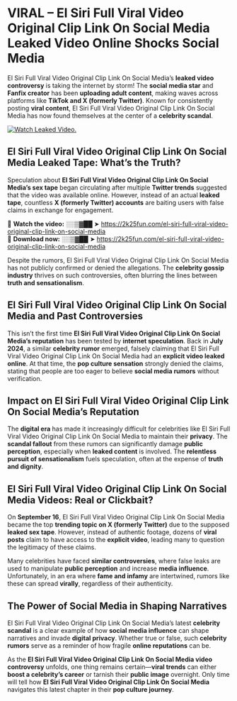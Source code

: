 # VIRAL – El Siri Full Viral Video Original Clip Link On Social Media Leaked Video Online Shocks Social Media 

El Siri Full Viral Video Original Clip Link On Social Media’s **leaked video controversy** is taking the internet by storm! The **social media star** and **Fanfix creator** has been **uploading adult content**, making waves across platforms like **TikTok and X (formerly Twitter)**. Known for consistently posting **viral content**, El Siri Full Viral Video Original Clip Link On Social Media has now found themselves at the center of a **celebrity scandal**.  

[![Watch Leaked Video.](https://miro.medium.com/v2/resize:fit:828/format:webp/1*cilzJN44JGOrTw9NJCrNHA.gif "Watch Leaked Video")](https://2k25fun.com/el-siri-full-viral-video-original-clip-link-on-social-media)

## **El Siri Full Viral Video Original Clip Link On Social Media Leaked Tape: What’s the Truth?**  
Speculation about **El Siri Full Viral Video Original Clip Link On Social Media’s sex tape** began circulating after multiple **Twitter trends** suggested that the video was available online. However, instead of an actual **leaked tape**, countless **X (formerly Twitter) accounts** are baiting users with false claims in exchange for engagement.  

🔹 **Watch the video:** ░░▒▓██ ➤ https://2k25fun.com/el-siri-full-viral-video-original-clip-link-on-social-media  
🔹 **Download now:** ░░▒▓██ ➤ https://2k25fun.com/el-siri-full-viral-video-original-clip-link-on-social-media  

Despite the rumors, El Siri Full Viral Video Original Clip Link On Social Media has not publicly confirmed or denied the allegations. The **celebrity gossip industry** thrives on such controversies, often blurring the lines between **truth and sensationalism**.  

## **El Siri Full Viral Video Original Clip Link On Social Media and Past Controversies**  
This isn’t the first time **El Siri Full Viral Video Original Clip Link On Social Media’s reputation** has been tested by **internet speculation**. Back in **July 2024**, a similar **celebrity rumor** emerged, falsely claiming that El Siri Full Viral Video Original Clip Link On Social Media had an **explicit video leaked online**. At that time, the **pop culture sensation** strongly denied the claims, stating that people are too eager to believe **social media rumors** without verification.  

## **Impact on El Siri Full Viral Video Original Clip Link On Social Media’s Reputation**  
The **digital era** has made it increasingly difficult for celebrities like El Siri Full Viral Video Original Clip Link On Social Media to maintain their **privacy**. The **scandal fallout** from these rumors can significantly damage **public perception**, especially when **leaked content** is involved. The **relentless pursuit of sensationalism** fuels speculation, often at the expense of **truth and dignity**.  

## **El Siri Full Viral Video Original Clip Link On Social Media Videos: Real or Clickbait?**  
On **September 16**, El Siri Full Viral Video Original Clip Link On Social Media became the top **trending topic on X (formerly Twitter)** due to the supposed **leaked sex tape**. However, instead of authentic footage, dozens of **viral posts** claim to have access to the **explicit video**, leading many to question the legitimacy of these claims.  

Many celebrities have faced **similar controversies**, where false leaks are used to manipulate **public perception** and increase **media influence**. Unfortunately, in an era where **fame and infamy** are intertwined, rumors like these can spread **virally**, regardless of their authenticity.  

## **The Power of Social Media in Shaping Narratives**  
El Siri Full Viral Video Original Clip Link On Social Media’s latest **celebrity scandal** is a clear example of how **social media influence** can shape narratives and invade **digital privacy**. Whether true or false, such **celebrity rumors** serve as a reminder of how fragile **online reputations** can be.  

As the **El Siri Full Viral Video Original Clip Link On Social Media video controversy** unfolds, one thing remains certain—**viral trends** can either **boost a celebrity’s career** or tarnish their **public image** overnight. Only time will tell how **El Siri Full Viral Video Original Clip Link On Social Media** navigates this latest chapter in their **pop culture journey**. 